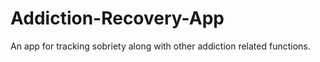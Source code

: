 # Addiction-Recovery-App
 An app for tracking sobriety along with other addiction related functions.
